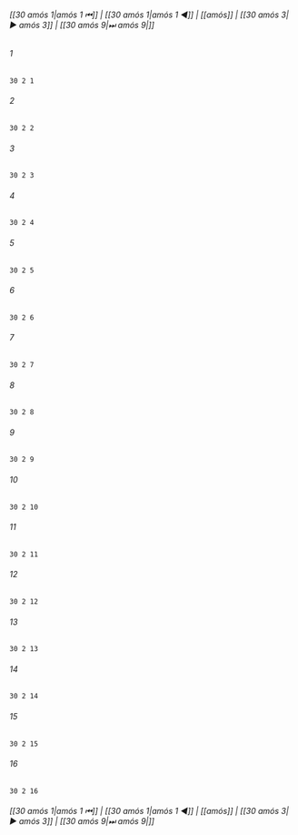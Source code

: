 
###### [[30 аmós 1|аmós 1 ⏮]] | [[30 аmós 1|аmós 1 ◀]] | [[аmós]] | [[30 аmós 3|▶ аmós 3]] | [[30 аmós 9|⏭ аmós 9|]]

###### 1
``` verse
30 2 1 
```
###### 2
``` verse
30 2 2 
```
###### 3
``` verse
30 2 3 
```
###### 4
``` verse
30 2 4 
```
###### 5
``` verse
30 2 5 
```
###### 6
``` verse
30 2 6 
```
###### 7
``` verse
30 2 7 
```
###### 8
``` verse
30 2 8 
```
###### 9
``` verse
30 2 9 
```
###### 10
``` verse
30 2 10 
```
###### 11
``` verse
30 2 11 
```
###### 12
``` verse
30 2 12 
```
###### 13
``` verse
30 2 13 
```
###### 14
``` verse
30 2 14 
```
###### 15
``` verse
30 2 15 
```
###### 16
``` verse
30 2 16 
```

###### [[30 аmós 1|аmós 1 ⏮]] | [[30 аmós 1|аmós 1 ◀]] | [[аmós]] | [[30 аmós 3|▶ аmós 3]] | [[30 аmós 9|⏭ аmós 9|]]

